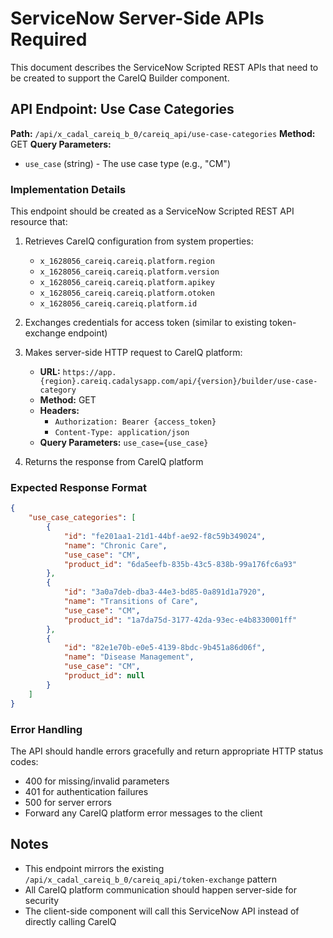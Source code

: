 # ServiceNow Server-Side APIs Required

This document describes the ServiceNow Scripted REST APIs that need to be created to support the CareIQ Builder component.

## API Endpoint: Use Case Categories

**Path:** `/api/x_cadal_careiq_b_0/careiq_api/use-case-categories`
**Method:** GET
**Query Parameters:** 
- `use_case` (string) - The use case type (e.g., "CM")

### Implementation Details

This endpoint should be created as a ServiceNow Scripted REST API resource that:

1. Retrieves CareIQ configuration from system properties:
   - `x_1628056_careiq.careiq.platform.region`
   - `x_1628056_careiq.careiq.platform.version`
   - `x_1628056_careiq.careiq.platform.apikey`
   - `x_1628056_careiq.careiq.platform.otoken`
   - `x_1628056_careiq.careiq.platform.id`

2. Exchanges credentials for access token (similar to existing token-exchange endpoint)

3. Makes server-side HTTP request to CareIQ platform:
   - **URL:** `https://app.{region}.careiq.cadalysapp.com/api/{version}/builder/use-case-category`
   - **Method:** GET
   - **Headers:** 
     - `Authorization: Bearer {access_token}`
     - `Content-Type: application/json`
   - **Query Parameters:** `use_case={use_case}`

4. Returns the response from CareIQ platform

### Expected Response Format

```json
{
    "use_case_categories": [
        {
            "id": "fe201aa1-21d1-44bf-ae92-f8c59b349024",
            "name": "Chronic Care",
            "use_case": "CM",
            "product_id": "6da5eefb-835b-43c5-838b-99a176fc6a93"
        },
        {
            "id": "3a0a7deb-dba3-44e3-bd85-0a891d1a7920",
            "name": "Transitions of Care",
            "use_case": "CM",
            "product_id": "1a7da75d-3177-42da-93ec-e4b8330001ff"
        },
        {
            "id": "82e1e70b-e0e5-4139-8bdc-9b451a86d06f",
            "name": "Disease Management",
            "use_case": "CM",
            "product_id": null
        }
    ]
}
```

### Error Handling

The API should handle errors gracefully and return appropriate HTTP status codes:
- 400 for missing/invalid parameters
- 401 for authentication failures
- 500 for server errors
- Forward any CareIQ platform error messages to the client

## Notes

- This endpoint mirrors the existing `/api/x_cadal_careiq_b_0/careiq_api/token-exchange` pattern
- All CareIQ platform communication should happen server-side for security
- The client-side component will call this ServiceNow API instead of directly calling CareIQ
